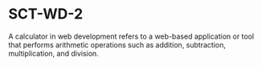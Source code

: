 # SCT-WD-2
A calculator in web development refers to a web-based application or tool that performs arithmetic operations such as addition, subtraction, multiplication, and division.
